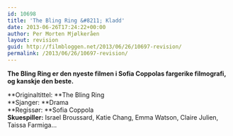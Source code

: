 ```yaml
---
id: 10698
title: 'The Bling Ring &#8211; Kladd'
date: 2013-06-26T17:24:22+00:00
author: Per Morten Mjølkeråen
layout: revision
guid: http://filmbloggen.net/2013/06/26/10697-revision/
permalink: /2013/06/26/10697-revision/
---
```

**The Bling Ring er den nyeste filmen i Sofia Coppolas fargerike filmografi, og kanskje den beste.** 

**Originaltittel: **The Bling Ring  
**Sjanger: **Drama  
**Regissør: **Sofia Coppola  
**Skuespiller:** Israel Broussard, Katie Chang, Emma Watson, Claire Julien, Taissa Farmiga&#8230;